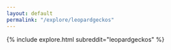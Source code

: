 ```yaml
---
layout: default
permalink: "/explore/leopardgeckos"
---
```


<link rel="stylesheet" type="text/css" href="/static/css/explore.css">
{% include explore.html subreddit="leopardgeckos" %}
